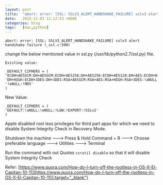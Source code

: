 ```yaml
---
layout: post
title:  "abort: error: [SSL: SSLV3_ALERT_HANDSHAKE_FAILURE] sslv3 alert handshake failure "
date:   2015-11-03 12:12:53 +0800
categories: blog
tags:   [mac,python]
---
```


    abort: error: [SSL: SSLV3_ALERT_HANDSHAKE_FAILURE] sslv3 alert handshake failure (_ssl.c:590) 

change the below mentioned value in ssl.py (/usr/lib/python2.7/ssl.py) file. 

    Existing value: 

    _DEFAULT_CIPHERS = ( 
    'ECDH+AESGCM:DH+AESGCM:ECDH+AES256:DH+AES256:ECDH+AES128:DH+AES:ECDH+HIGH:' 
    'DH+HIGH:ECDH+3DES:DH+3DES:RSA+AESGCM:RSA+AES:RSA+HIGH:RSA+3DES:!aNULL:' 
    '!eNULL:!MD5' 
    ) 


New Value: 

    _DEFAULT_CIPHERS = ( 
    'DEFAULT:!aNULL:!eNULL:!LOW:!EXPORT:!SSLv2' 
    ) 


Apple disabled root less privileges for third part apps for which we need to disable System Integrity Check in Recovery Mode.

Shutdown the machine ---> Press & Hold Command + R ---> Choose preferable language ---> Utilities ---> Terminal

Run the command with out Quotes `csrutil disable` so that it will disable System Integrity Check

Refer: [https://www.quora.com/How-do-I-turn-off-the-rootless-in-OS-X-El-Capitan-10-11](https://www.quora.com/How-do-I-turn-off-the-rootless-in-OS-X-El-Capitan-10-11){:target="_blank"}